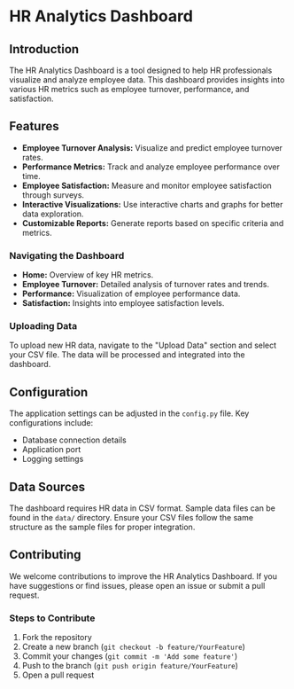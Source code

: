 # HR Analytics Dashboard


## Introduction
The HR Analytics Dashboard is a tool designed to help HR professionals visualize and analyze employee data. This dashboard provides insights into various HR metrics such as employee turnover, performance, and satisfaction.

## Features
- **Employee Turnover Analysis:** Visualize and predict employee turnover rates.
- **Performance Metrics:** Track and analyze employee performance over time.
- **Employee Satisfaction:** Measure and monitor employee satisfaction through surveys.
- **Interactive Visualizations:** Use interactive charts and graphs for better data exploration.
- **Customizable Reports:** Generate reports based on specific criteria and metrics.


### Navigating the Dashboard
- **Home:** Overview of key HR metrics.
- **Employee Turnover:** Detailed analysis of turnover rates and trends.
- **Performance:** Visualization of employee performance data.
- **Satisfaction:** Insights into employee satisfaction levels.

### Uploading Data
To upload new HR data, navigate to the "Upload Data" section and select your CSV file. The data will be processed and integrated into the dashboard.

## Configuration
The application settings can be adjusted in the `config.py` file. Key configurations include:
- Database connection details
- Application port
- Logging settings

## Data Sources
The dashboard requires HR data in CSV format. Sample data files can be found in the `data/` directory. Ensure your CSV files follow the same structure as the sample files for proper integration.

## Contributing
We welcome contributions to improve the HR Analytics Dashboard. If you have suggestions or find issues, please open an issue or submit a pull request.

### Steps to Contribute
1. Fork the repository
2. Create a new branch (`git checkout -b feature/YourFeature`)
3. Commit your changes (`git commit -m 'Add some feature'`)
4. Push to the branch (`git push origin feature/YourFeature`)
5. Open a pull request








